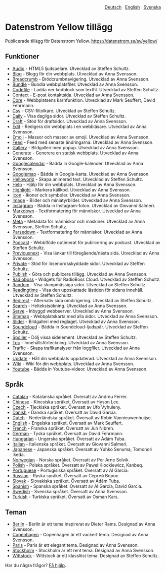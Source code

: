 <p align="right"><a href="README-de.md">Deutsch</a> &nbsp; <a href="README.md">English</a> &nbsp; <a href="README-sv.md">Svenska</a></p>

# Datenstrom Yellow tillägg

Publicerade tillägg för Datenstrom Yellow. https://datenstrom.se/sv/yellow/

## Funktioner

* [Audio](https://github.com/schulle4u/yellow-extensions-schulle4u/tree/main/audio) - HTML5 ljudspelare. Utvecklad av Steffen Schultz.
* [Blog](https://github.com/annaesvensson/yellow-blog/tree/main/README-sv.md) - Blogg för din webbplats. Utvecklad av Anna Svensson.
* [Breadcrumb](https://github.com/annaesvensson/yellow-breadcrumb/tree/main/README-sv.md) - Brödcrumbnavigering. Utvecklad av Anna Svensson.
* [Bundle](https://github.com/annaesvensson/yellow-bundle/tree/main/README-sv.md) - Bundla webbplatsfiler. Utvecklad av Anna Svensson.
* [Codefile](https://github.com/schulle4u/yellow-extensions-schulle4u/tree/main/codefile) - Ladda ner kodblock som textfil. Utvecklad av Steffen Schultz.
* [Contact](https://github.com/annaesvensson/yellow-contact/tree/main/README-sv.md) - E-post kontaktsida. Utvecklad av Anna Svensson.
* [Core](https://github.com/annaesvensson/yellow-core/tree/main/README-sv.md) - Webbplatsens kärnfunktion. Utvecklad av Mark Seuffert, David Fehrmann.
* [Csv](https://github.com/schulle4u/yellow-extensions-schulle4u/tree/main/csv) - CSV-filtolkare. Utvecklad av Steffen Schultz.
* [Daily](https://github.com/schulle4u/yellow-extensions-schulle4u/tree/main/daily) - Visa dagliga sidor. Utvecklad av Steffen Schultz.
* [Draft](https://github.com/annaesvensson/yellow-draft/tree/main/README-sv.md) - Stöd för draftsidor. Utvecklad av Anna Svensson.
* [Edit](https://github.com/annaesvensson/yellow-edit/tree/main/README-sv.md) - Redigera din webbplats i en webbläsare. Utvecklad av Anna Svensson.
* [Emoji](https://github.com/annaesvensson/yellow-emoji/tree/main/README-sv.md) - Massor och massor av emoji. Utvecklad av Anna Svensson.
* [Feed](https://github.com/annaesvensson/yellow-feed/tree/main/README-sv.md) - Feed med senaste ändringarna. Utvecklad av Anna Svensson.
* [Gallery](https://github.com/annaesvensson/yellow-gallery/tree/main/README-sv.md) - Bildgalleri med popup. Utvecklad av Anna Svensson.
* [Generate](https://github.com/annaesvensson/yellow-generate/tree/main/README-sv.md) - Generera en statisk webbplats. Utvecklad av Anna Svensson.
* [Googlecalendar](https://github.com/annaesvensson/yellow-googlecalendar/tree/main/README-sv.md) - Bädda in Google-kalender. Utvecklad av Anna Svensson.
* [Googlemap](https://github.com/annaesvensson/yellow-googlemap/tree/main/README-sv.md) - Bädda in Google-karta. Utvecklad av Anna Svensson.
* [Helloworld](https://github.com/schulle4u/yellow-helloworld) - Skapa animerad text. Utvecklad av Steffen Schultz.
* [Help](https://github.com/annaesvensson/yellow-help/tree/main/README-sv.md) - Hjälp för din webbplats. Utvecklad av Anna Svensson.
* [Highlight](https://github.com/annaesvensson/yellow-highlight/tree/main/README-sv.md) - Markera källkod. Utvecklad av Anna Svensson.
* [Icon](https://github.com/annaesvensson/yellow-icon/tree/main/README-sv.md) - Ikoner och symboler. Utvecklad av Anna Svensson.
* [Image](https://github.com/annaesvensson/yellow-image/tree/main/README-sv.md) - Bilder och miniatyrbilder. Utvecklad av Anna Svensson.
* [Instagram](https://github.com/GiovanniSalmeri/yellow-instagram) - Bädda in Instagram-foton. Utvecklad av Giovanni Salmeri.
* [Markdown](https://github.com/annaesvensson/yellow-markdown/tree/main/README-sv.md) - Textformatering för människor. Utvecklad av Anna Svensson.
* [Meta](https://github.com/annaesvensson/yellow-meta/tree/main/README-sv.md) - Metadata för människor och maskiner. Utvecklad av Anna Svensson, Steffen Schultz.
* [Parsedown](https://github.com/annaesvensson/yellow-parsedown/tree/main/README-sv.md) - Textformatering för människor. Utvecklad av Anna Svensson.
* [Podcast](https://github.com/schulle4u/yellow-extensions-schulle4u/tree/main/podcast) - Webbflöde optimerat för publicering av podcast. Utvecklad av Steffen Schultz.
* [Previousnext](https://github.com/annaesvensson/yellow-previousnext/tree/main/README-sv.md) - Visa länkar till föregående/nästa sida. Utvecklad av Anna Svensson.
* [Private](https://github.com/schulle4u/yellow-private) - Stöd för lösenordsskyddade sidor. Utvecklad av Steffen Schultz.
* [Publish](https://github.com/annaesvensson/yellow-publish/tree/main/README-sv.md) - Göra och publicera tillägg. Utvecklad av Anna Svensson.
* [Radioboss](https://github.com/schulle4u/yellow-extensions-schulle4u/tree/main/radioboss) - Widgets för RadioBoss Cloud. Utvecklad av Steffen Schultz.
* [Random](https://github.com/schulle4u/yellow-extensions-schulle4u/tree/main/random) - Visa slumpmässiga sidor. Utvecklad av Steffen Schultz.
* [Readingtime](https://github.com/schulle4u/yellow-extensions-schulle4u/tree/main/readingtime) - Visa den uppskattade lästiden för sidans innehåll. Utvecklad av Steffen Schultz.
* [Redirect](https://github.com/schulle4u/yellow-extensions-schulle4u/tree/main/redirect) - Alternativ sida omdirigering. Utvecklad av Steffen Schultz.
* [Search](https://github.com/annaesvensson/yellow-search/tree/main/README-sv.md) - Heltekstsökning. Utvecklad av Anna Svensson.
* [Serve](https://github.com/annaesvensson/yellow-serve/tree/main/README-sv.md) - Inbyggd webbserver. Utvecklad av Anna Svensson.
* [Sitemap](https://github.com/annaesvensson/yellow-sitemap/tree/main/README-sv.md) - Webbplatskarta med alla sidor. Utvecklad av Anna Svensson.
* [Slider](https://github.com/annaesvensson/yellow-slider/tree/main/README-sv.md) - Bildgalleri med reglaget. Utvecklad av Anna Svensson.
* [Soundcloud](https://github.com/schulle4u/yellow-extensions-schulle4u/tree/main/soundcloud) - Bädda in Soundcloud-ljudspår. Utvecklad av Steffen Schultz.
* [Spoiler](https://github.com/schulle4u/yellow-extensions-schulle4u/tree/main/spoiler) - Dölj vissa sidelement. Utvecklad av Steffen Schultz.
* [Toc](https://github.com/annaesvensson/yellow-toc/tree/main/README-sv.md) - Innehållsförteckning. Utvecklad av Anna Svensson.
* [Traffic](https://github.com/annaesvensson/yellow-traffic/tree/main/README-sv.md) - Skapa trafikanalyser från loggfiler. Utvecklad av Anna Svensson.
* [Update](https://github.com/annaesvensson/yellow-update/tree/main/README-sv.md) - Håll din webbplats uppdaterad. Utvecklad av Anna Svensson.
* [Wiki](https://github.com/annaesvensson/yellow-wiki/tree/main/README-sv.md) - Wiki för din webbplats. Utvecklad av Anna Svensson.
* [Youtube](https://github.com/annaesvensson/yellow-youtube/tree/main/README-sv.md) - Bädda in Youtube-videor. Utvecklad av Anna Svensson.

## Språk

* [Catalan](https://github.com/annaesvensson/yellow-language/tree/main/translations/catalan) - Katalanska språket. Översatt av Andreu Ferrer.
* [Chinese](https://github.com/annaesvensson/yellow-language/tree/main/translations/chinese) - Kinesiska språket. Översatt av Hyson Lee.
* [Czech](https://github.com/annaesvensson/yellow-language/tree/main/translations/czech) - Tjeckiska språket. Översatt av Ufo Vyhuleny.
* [Danish](https://github.com/annaesvensson/yellow-language/tree/main/translations/danish) - Danska språket. Översatt av David Garcia.
* [Dutch](https://github.com/annaesvensson/yellow-language/tree/main/translations/dutch) - Nederländska språket. Översatt av Robin Vannieuwenhuijse.
* [English](https://github.com/annaesvensson/yellow-language/tree/main/translations/english) - Engelska språket. Översatt av Mark Seuffert.
* [French](https://github.com/annaesvensson/yellow-language/tree/main/translations/french) - Franska språket. Översatt av Juh Nibreh.
* [German](https://github.com/annaesvensson/yellow-language/tree/main/translations/german) - Tyska språket. Översatt av David Fehrmann.
* [Hungarian](https://github.com/annaesvensson/yellow-language/tree/main/translations/hungarian) - Ungerska språket. Översatt av Ádám Tuba.
* [Italian](https://github.com/annaesvensson/yellow-language/tree/main/translations/italian) - Italienska språket. Översatt av Giovanni Salmeri.
* [Japanese](https://github.com/annaesvensson/yellow-language/tree/main/translations/japanese) - Japanska språket. Översatt av Yuhko Senuma, Tomonori Ikeda.
* [Norwegian](https://github.com/annaesvensson/yellow-language/tree/main/translations/norwegian) - Norska språket. Översatt av Per Arne Solvik.
* [Polish](https://github.com/annaesvensson/yellow-language/tree/main/translations/polish) - Polska språket. Översatt av Paweł Klockiewicz, Kanbeq.
* [Portuguese](https://github.com/annaesvensson/yellow-language/tree/main/translations/portuguese) - Portugisiska språket. Översatt av Al Garcia.
* [Russian](https://github.com/annaesvensson/yellow-language/tree/main/translations/russian) - Ryska språket. Översatt av Сергей Ворон.
* [Slovak](https://github.com/annaesvensson/yellow-language/tree/main/translations/slovak) - Slovakiska språket. Översatt av Ádám Tuba.
* [Spanish](https://github.com/annaesvensson/yellow-language/tree/main/translations/spanish) - Spanska språket. Översatt av Al Garcia, David Garcia.
* [Swedish](https://github.com/annaesvensson/yellow-language/tree/main/translations/swedish) - Svenska språket. Översatt av Anna Svensson.
* [Turkish](https://github.com/annaesvensson/yellow-language/tree/main/translations/turkish) - Turkiska språket. Översatt av Osman Kars.

## Teman

* [Berlin](https://github.com/annaesvensson/yellow-berlin/tree/main/README-sv.md) - Berlin är ett tema inspirerat av Dieter Rams. Designad av Anna Svensson.
* [Copenhagen](https://github.com/annaesvensson/yellow-copenhagen/tree/main/README-sv.md) - Copenhagen är ett vackert tema. Designad av Anna Svensson.
* [Paris](https://github.com/annaesvensson/yellow-paris/tree/main/README-sv.md) - Paris är ett elegant tema. Designad av Anna Svensson.
* [Stockholm](https://github.com/annaesvensson/yellow-stockholm/tree/main/README-sv.md) - Stockholm är ett rent tema. Designad av Anna Svensson.
* [Wittstock](https://github.com/schulle4u/yellow-wittstock) - Wittstock är ett klasslöst tema. Designad av Steffen Schultz.

Har du några frågor? [Få hjälp](https://datenstrom.se/sv/yellow/help/).
